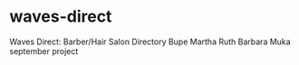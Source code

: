 # waves-direct
Waves Direct: Barber/Hair Salon Directory
Bupe
Martha
Ruth
Barbara
Muka
september project
